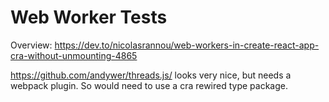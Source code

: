 # Web Worker Tests

Overview: https://dev.to/nicolasrannou/web-workers-in-create-react-app-cra-without-unmounting-4865

https://github.com/andywer/threads.js/ 
looks very nice, but needs a webpack plugin. So would need to use a cra rewired type package.
